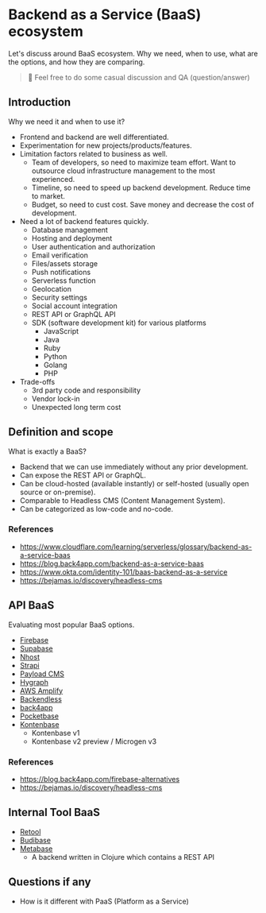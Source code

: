 # Backend as a Service (BaaS) ecosystem

Let's discuss around BaaS ecosystem. Why we need, when to use, what are the options, and how they are comparing.

> 🎉 Feel free to do some casual discussion and QA (question/answer)

## Introduction

Why we need it and when to use it?

- Frontend and backend are well differentiated.
- Experimentation for new projects/products/features.
- Limitation factors related to business as well.
  - Team of developers, so need to maximize team effort. Want to outsource cloud infrastructure management to the most experienced.
  - Timeline, so need to speed up backend development. Reduce time to market.
  - Budget, so need to cust cost. Save money and decrease the cost of development.
- Need a lot of backend features quickly.
  - Database management
  - Hosting and deployment
  - User authentication and authorization
  - Email verification
  - Files/assets storage
  - Push notifications
  - Serverless function
  - Geolocation
  - Security settings
  - Social account integration
  - REST API or GraphQL API
  - SDK (software development kit) for various platforms
    - JavaScript
    - Java
    - Ruby
    - Python
    - Golang
    - PHP
- Trade-offs
  - 3rd party code and responsibility
  - Vendor lock-in
  - Unexpected long term cost

## Definition and scope

What is exactly a BaaS?

- Backend that we can use immediately without any prior development.
- Can expose the REST API or GraphQL.
- Can be cloud-hosted (available instantly) or self-hosted (usually open source or on-premise).
- Comparable to Headless CMS (Content Management System).
- Can be categorized as low-code and no-code.

### References

- https://www.cloudflare.com/learning/serverless/glossary/backend-as-a-service-baas
- https://blog.back4app.com/backend-as-a-service-baas
- https://www.okta.com/identity-101/baas-backend-as-a-service
- https://bejamas.io/discovery/headless-cms

## API BaaS

Evaluating most popular BaaS options.

- [Firebase](https://firebase.google.com)
- [Supabase](https://supabase.com)
- [Nhost](https://nhost.io)
- [Strapi](https://strapi.io)
- [Payload CMS](https://payloadcms.com)
- [Hygraph](https://hygraph.com)
- [AWS Amplify](https://aws.amazon.com/amplify)
- [Backendless](https://backendless.com)
- [back4app](https://www.back4app.com)
- [Pocketbase](https://pocketbase.io)
- [Kontenbase](https://kontenbase.com)
  - Kontenbase v1
  - Kontenbase v2 preview / Microgen v3

### References

- https://blog.back4app.com/firebase-alternatives
- https://bejamas.io/discovery/headless-cms

## Internal Tool BaaS

- [Retool](https://retool.com)
- [Budibase](https://budibase.com)
- [Metabase](https://metabase.com)
  - A backend written in Clojure which contains a REST API

## Questions if any

- How is it different with PaaS (Platform as a Service)
